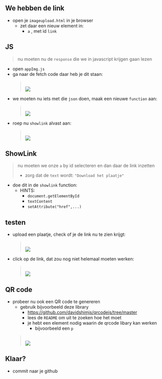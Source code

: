
## We hebben de link


- open je `imageupload.html` in je browser
    - zet daar een nieuw element in:
        - `a` , met id `link`

## JS

> nu moeten nu de `response` die we in javascript krijgen gaan lezen
- open `appImg.js`
- ga naar de fetch code daar heb je dit staan:
    > </br>![](img/fetch.PNG)
- we moeten nu iets met die `json` doen, maak een nieuwe `function` aan:
    > </br>![](img/showlink.PNG)
- roep nu `showlink` alvast aan:
    > </br>![](img/showlinkadd.PNG)


## ShowLink

> nu moeten we onze `a` by id selecteren en dan daar de link inzetten 
> - zorg dat de `text` wordt: `"Download het plaatje"`

- doe dit in de `showlink` function:
    - HINTS:
        - `document.getElementById`
        - `textContent`
        - `setAttribute("href",...)`

## testen

- upload een plaatje, check of je de link nu te zien krijgt:
    > </br>![](img/download.PNG)

- click op de link, dat zou nog niet helemaal moeten werken:
    > </br>![](img/notfound.PNG)

    
## QR code

- probeer nu ook een QR code te genereren
    - gebruik bijvoorbeeld deze library
        - https://github.com/davidshimjs/qrcodejs/tree/master
        - lees de `README` om uit te zoeken hoe het moet
        - je hebt een element nodig waarin de qrcode libary kan werken
            - bijvoorbeeld een `p`
    > </br>![](img/qrcode.PNG)

 ## Klaar?
- commit naar je github
